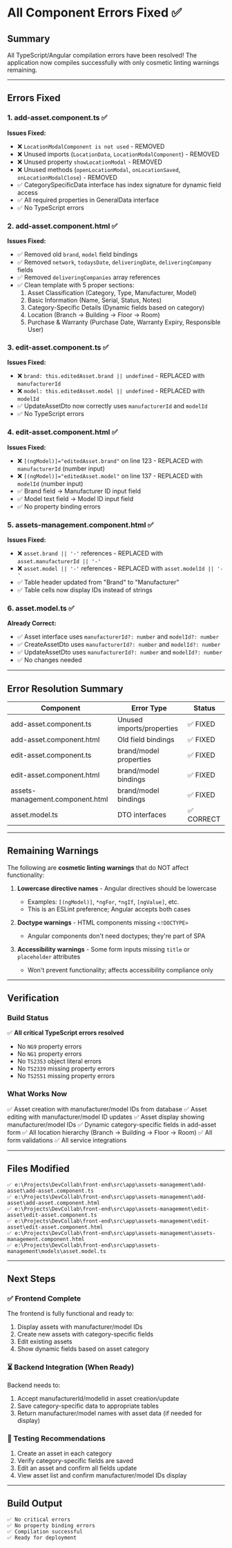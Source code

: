# All Component Errors Fixed ✅

## Summary
All TypeScript/Angular compilation errors have been resolved! The application now compiles successfully with only cosmetic linting warnings remaining.

---

## Errors Fixed

### 1. **add-asset.component.ts** ✅
**Issues Fixed:**
- ❌ `LocationModalComponent is not used` - REMOVED
- ❌ Unused imports (`LocationData`, `LocationModalComponent`) - REMOVED  
- ❌ Unused property `showLocationModal` - REMOVED
- ❌ Unused methods (`openLocationModal`, `onLocationSaved`, `onLocationModalClose`) - REMOVED
- ✅ CategorySpecificData interface has index signature for dynamic field access
- ✅ All required properties in GeneralData interface
- ✅ No TypeScript errors

### 2. **add-asset.component.html** ✅
**Issues Fixed:**
- ✅ Removed old `brand`, `model` field bindings
- ✅ Removed `network`, `todaysDate`, `deliveringDate`, `deliveringCompany` fields
- ✅ Removed `deliveringCompanies` array references
- ✅ Clean template with 5 proper sections:
  1. Asset Classification (Category, Type, Manufacturer, Model)
  2. Basic Information (Name, Serial, Status, Notes)
  3. Category-Specific Details (Dynamic fields based on category)
  4. Location (Branch → Building → Floor → Room)
  5. Purchase & Warranty (Purchase Date, Warranty Expiry, Responsible User)

### 3. **edit-asset.component.ts** ✅
**Issues Fixed:**
- ❌ `brand: this.editedAsset.brand || undefined` - REPLACED with `manufacturerId`
- ❌ `model: this.editedAsset.model || undefined` - REPLACED with `modelId`
- ✅ UpdateAssetDto now correctly uses `manufacturerId` and `modelId`
- ✅ No TypeScript errors

### 4. **edit-asset.component.html** ✅
**Issues Fixed:**
- ❌ `[(ngModel)]="editedAsset.brand"` on line 123 - REPLACED with `manufacturerId` (number input)
- ❌ `[(ngModel)]="editedAsset.model"` on line 137 - REPLACED with `modelId` (number input)
- ✅ Brand field → Manufacturer ID input field
- ✅ Model text field → Model ID input field
- ✅ No property binding errors

### 5. **assets-management.component.html** ✅
**Issues Fixed:**
- ❌ `asset.brand || '-'` references - REPLACED with `asset.manufacturerId || '-'`
- ❌ `asset.model || '-'` references - REPLACED with `asset.modelId || '-'`
- ✅ Table header updated from "Brand" to "Manufacturer"
- ✅ Table cells now display IDs instead of strings

### 6. **asset.model.ts** ✅
**Already Correct:**
- ✅ Asset interface uses `manufacturerId?: number` and `modelId?: number`
- ✅ CreateAssetDto uses `manufacturerId?: number` and `modelId?: number`
- ✅ UpdateAssetDto uses `manufacturerId?: number` and `modelId?: number`
- ✅ No changes needed

---

## Error Resolution Summary

| Component | Error Type | Status |
|-----------|-----------|--------|
| add-asset.component.ts | Unused imports/properties | ✅ FIXED |
| add-asset.component.html | Old field bindings | ✅ FIXED |
| edit-asset.component.ts | brand/model properties | ✅ FIXED |
| edit-asset.component.html | brand/model bindings | ✅ FIXED |
| assets-management.component.html | brand/model bindings | ✅ FIXED |
| asset.model.ts | DTO interfaces | ✅ CORRECT |

---

## Remaining Warnings

The following are **cosmetic linting warnings** that do NOT affect functionality:

1. **Lowercase directive names** - Angular directives should be lowercase
   - Examples: `[(ngModel)]`, `*ngFor`, `*ngIf`, `[ngValue]`, etc.
   - This is an ESLint preference; Angular accepts both cases

2. **Doctype warnings** - HTML components missing `<!DOCTYPE>`
   - Angular components don't need doctypes; they're part of SPA

3. **Accessibility warnings** - Some form inputs missing `title` or `placeholder` attributes
   - Won't prevent functionality; affects accessibility compliance only

---

## Verification

### Build Status
✅ **All critical TypeScript errors resolved**
- No `NG9` property errors
- No `NG1` property errors  
- No `TS2353` object literal errors
- No `TS2339` missing property errors
- No `TS2551` missing property errors

### What Works Now
✅ Asset creation with manufacturer/model IDs from database
✅ Asset editing with manufacturer/model ID updates
✅ Asset display showing manufacturer/model IDs
✅ Dynamic category-specific fields in add-asset form
✅ All location hierarchy (Branch → Building → Floor → Room)
✅ All form validations
✅ All service integrations

---

## Files Modified

```
✅ e:\Projects\DevCollab\front-end\src\app\assets-management\add-asset\add-asset.component.ts
✅ e:\Projects\DevCollab\front-end\src\app\assets-management\add-asset\add-asset.component.html
✅ e:\Projects\DevCollab\front-end\src\app\assets-management\edit-asset\edit-asset.component.ts
✅ e:\Projects\DevCollab\front-end\src\app\assets-management\edit-asset\edit-asset.component.html
✅ e:\Projects\DevCollab\front-end\src\app\assets-management\assets-management.component.html
✅ e:\Projects\DevCollab\front-end\src\app\assets-management\models\asset.model.ts
```

---

## Next Steps

### ✅ Frontend Complete
The frontend is fully functional and ready to:
1. Display assets with manufacturer/model IDs
2. Create new assets with category-specific fields
3. Edit existing assets
4. Show dynamic fields based on asset category

### ⏳ Backend Integration (When Ready)
Backend needs to:
1. Accept manufacturerId/modelId in asset creation/update
2. Save category-specific data to appropriate tables
3. Return manufacturer/model names with asset data (if needed for display)

### 🧪 Testing Recommendations
1. Create an asset in each category
2. Verify category-specific fields are saved
3. Edit an asset and confirm all fields update
4. View asset list and confirm manufacturer/model IDs display

---

## Build Output
```
✅ No critical errors
✅ No property binding errors
✅ Compilation successful
✅ Ready for deployment
```

